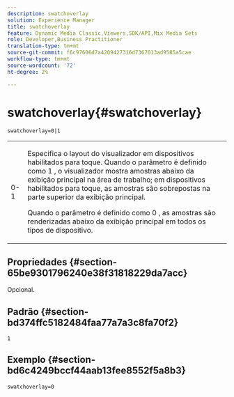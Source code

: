 ```yaml
---
description: swatchoverlay
solution: Experience Manager
title: swatchoverlay
feature: Dynamic Media Classic,Viewers,SDK/API,Mix Media Sets
role: Developer,Business Practitioner
translation-type: tm+mt
source-git-commit: f6c97606d7a4209427316d7367013ad9585a5cae
workflow-type: tm+mt
source-wordcount: '72'
ht-degree: 2%

---
```



# swatchoverlay{#swatchoverlay}

`swatchoverlay=0|1`

<table id="table_9B98C97485DD4DEB8A6ECBCE8DF6B886"> 
 <tbody> 
  <tr> 
   <td colname="col1"> <p> <span class="codeph"> 0-1  </span> </p> </td> 
   <td colname="col2"> <p>Especifica o layout do visualizador em dispositivos habilitados para toque. Quando o parâmetro é definido como <span class="codeph"> 1 </span>, o visualizador mostra amostras abaixo da exibição principal na área de trabalho; em dispositivos habilitados para toque, as amostras são sobrepostas na parte superior da exibição principal. </p> <p>Quando o parâmetro é definido como <span class="codeph"> 0 </span>, as amostras são renderizadas abaixo da exibição principal em todos os tipos de dispositivo. </p> </td> 
  </tr> 
 </tbody> 
</table>

## Propriedades {#section-65be9301796240e38f31818229da7acc}

Opcional.

## Padrão {#section-bd374ffc5182484faa77a7a3c8fa70f2}

`1`

## Exemplo {#section-bd6c4249bccf44aab13fee8552f5a8b3}

`swatchoverlay=0`
